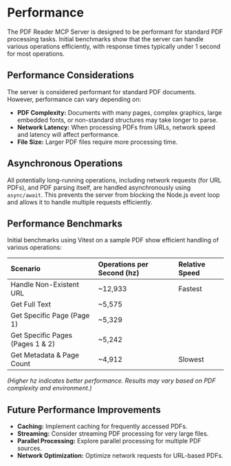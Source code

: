 # Performance

The PDF Reader MCP Server is designed to be performant for standard PDF processing tasks. Initial benchmarks show that the server can handle various operations efficiently, with response times typically under 1 second for most operations.

## Performance Considerations

The server is considered performant for standard PDF documents. However, performance can vary depending on:

- **PDF Complexity:** Documents with many pages, complex graphics, large embedded fonts, or non-standard structures may take longer to parse.
- **Network Latency:** When processing PDFs from URLs, network speed and latency will affect performance.
- **File Size:** Larger PDF files require more processing time.

## Asynchronous Operations

All potentially long-running operations, including network requests (for URL PDFs), and PDF parsing itself, are handled asynchronously using `async/await`. This prevents the server from blocking the Node.js event loop and allows it to handle multiple requests efficiently.

## Performance Benchmarks

Initial benchmarks using Vitest on a sample PDF show efficient handling of various operations:

| Scenario                         | Operations per Second (hz) | Relative Speed |
| :------------------------------- | :------------------------- | :------------- |
| Handle Non-Existent URL          | ~12,933                    | Fastest        |
| Get Full Text                    | ~5,575                     |                |
| Get Specific Page (Page 1)       | ~5,329                     |                |
| Get Specific Pages (Pages 1 & 2) | ~5,242                     |                |
| Get Metadata & Page Count        | ~4,912                     | Slowest        |

_(Higher hz indicates better performance. Results may vary based on PDF complexity and environment.)_

## Future Performance Improvements

- **Caching:** Implement caching for frequently accessed PDFs.
- **Streaming:** Consider streaming PDF processing for very large files.
- **Parallel Processing:** Explore parallel processing for multiple PDF sources.
- **Network Optimization:** Optimize network requests for URL-based PDFs.
